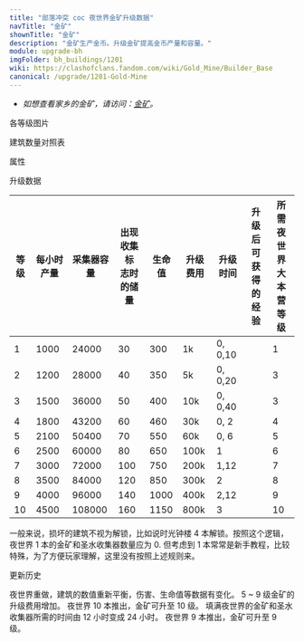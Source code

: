 ```yaml
---
title: "部落冲突 coc 夜世界金矿升级数据"
navTitle: "金矿"
shownTitle: "金矿"
description: "金矿生产金币。升级金矿提高金币产量和容量。"
module: upgrade-bh
imgFolder: bh_buildings/1201
wiki: https://clashofclans.fandom.com/wiki/Gold_Mine/Builder_Base
canonical: /upgrade/1201-Gold-Mine
---
```


- *如想查看家乡的金矿，请访问：[金矿](/upgrade/0401-Gold-Mine)。*

<UnitInfo :folder="$frontmatter.imgFolder" imgSrc="Gold_Mine10.png" :imgAlt="$frontmatter.navTitle" :description="$frontmatter.description" :isSmallImg="true" />

<SmallTitle>各等级图片</SmallTitle>

<Panel>
    <UnitImgGroup :folder="$frontmatter.imgFolder">
        <UnitImg imgTitle="废墟" imgSrc="Gold_Mine_Ruin.png"/>
        <UnitImg imgTitle="1 级" imgSrc="Gold_Mine1.png"/>
        <UnitImg imgTitle="2 级" imgSrc="Gold_Mine2.png"/>
        <UnitImg imgTitle="3 级" imgSrc="Gold_Mine3.png"/>
        <UnitImg imgTitle="4 级" imgSrc="Gold_Mine4.png"/>
        <UnitImg imgTitle="5 级" imgSrc="Gold_Mine5.png"/>
        <UnitImg imgTitle="6 级" imgSrc="Gold_Mine6.png"/>
        <UnitImg imgTitle="7 级" imgSrc="Gold_Mine7.png"/>
        <UnitImg imgTitle="8 级" imgSrc="Gold_Mine8.png"/>
        <UnitImg imgTitle="9 级" imgSrc="Gold_Mine9.png"/>
        <UnitImg imgTitle="10 级" imgSrc="Gold_Mine10.png"/>
    </UnitImgGroup>
</Panel>

<SmallTitle>建筑数量对照表</SmallTitle>

<BuildingNum>
    <BuildingNumRow title="大本等级" num="1 - 5, 6 - 7, 8 - 10" />
    <BuildingNumRow title="合计" num="1, 2, 3" />
    <BuildingNumRow title="第一区域的建筑数量上限" num="\, 1, 1" />
    <BuildingNumRow title="第二区域的建筑数量上限" num="\, 1, 2" />
</BuildingNum>

<SmallTitle>属性</SmallTitle>

<UnitProperties>
    <UnitProperty pKey="占地面积" pValue="3×3" />
    <UnitProperty pKey="判定面积" pValue="2×2" :isJudgeSquare="true" />
    <UnitProperty pKey="填满储量所需时间" pValue="24 小时" />    
</UnitProperties>

<SmallTitle>升级数据</SmallTitle>

<script setup>
const tableExtraInfo = [
    {
        "column": 1,
        "type": "cost",
        "gpClass": "building",
        "icon": "Gold2"
    },
    {
        "column": 2,
        "type": "cost",
        "gpClass": "building",
        "icon": "Gold2"
    }, 
    {
        "column": 5,
        "type": "cost",
        "gpClass": "building",
        "icon": "Elixir2"
    },      
    {
        "column": 6,
        "type": "time",
        "gpClass": "building"
    },
    {
        "column": 7,
        "type": "exp",
        "icon": "Exp"
    }
];
</script>

<UnitTable :tableExtraInfo="tableExtraInfo">

| 等级 | 每小时产量 | 采集器容量 | 出现收集标<br>志时的储量 | 生命值 | 升级费用 | 升级时间 | 升级后可<br>获得的经验 | 所需夜世界<br>大本营等级 |
|  --- |    ---    |    ---    |          ---           |   ---  |    ---  |   ---   |         ---         |         ---          |
|  1   |   1000    |   24000   |           30           |   300  |     1k  | 0, 0,10 |                     |           1          |
|  2   |   1200    |   28000   |           40           |   350  |     5k  | 0, 0,20 |                     |           3          |
|  3   |   1500    |   36000   |           50           |   400  |    10k  | 0, 0,40 |                     |           3          |
|  4   |   1800    |   43200   |           60           |   460  |    30k  | 0, 2    |                     |           4          |
|  5   |   2100    |   50400   |           70           |   550  |    60k  | 0, 6    |                     |           5          |
|  6   |   2500    |   60000   |           80           |   650  |   100k  | 1       |                     |           6          |
|  7   |   3000    |   72000   |          100           |   750  |   200k  | 1,12    |                     |           7          |
|  8   |   3500    |   84000   |          120           |   850  |   300k  | 2       |                     |           8          |
|  9   |   4000    |   96000   |          140           |  1000  |   400k  | 2,12    |                     |           9          |
| 10   |   4500    |  108000   |          160           |  1150  |   800k  | 3       |                     |          10          |

</UnitTable>

一般来说，损坏的建筑不视为解锁，比如说时光钟楼 4 本解锁。按照这个逻辑，夜世界 1 本的金矿和圣水收集器数量应为 0. 但考虑到 1 本常常是新手教程，比较特殊，为了方便玩家理解，这里没有按照上述规则来。

<SmallTitle>更新历史</SmallTitle>

<Timeline>
    <TimelineItem date="2023/05/15">
        <TimelineRow>夜世界重做，建筑的数值重新平衡，伤害、生命值等数据有变化。</TimelineRow>
        <TimelineRow>5 ~ 9 级金矿的升级费用增加。</TimelineRow>
        <TimelineRow>夜世界 10 本推出，金矿可升至 10 级。</TimelineRow>
    </TimelineItem>
    <TimelineItem date="2019/10/16">
        <TimelineRow>填满夜世界的金矿和圣水收集器所需的时间由 12 小时变成 24 小时。</TimelineRow>
    </TimelineItem>
     <TimelineItem date="2019/06/18">
        <TimelineRow>夜世界 9 本推出，金矿可升至 9 级。</TimelineRow>
    </TimelineItem>   
    <TimelineItem :historyBottom="true" />
</Timeline>